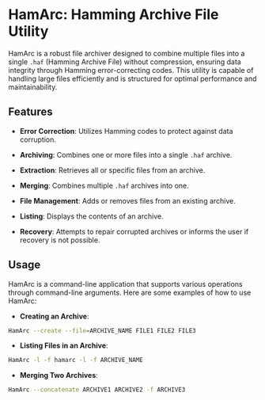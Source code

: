 # HamArc: Hamming Archive File Utility

HamArc is a robust file archiver designed to combine multiple files into a single `.haf` (Hamming Archive File) without compression, ensuring data integrity through Hamming error-correcting codes. This utility is capable of handling large files efficiently and is structured for optimal performance and maintainability.

## Features


- **Error Correction**: Utilizes Hamming codes to protect against data corruption.
- **Archiving**: Combines one or more files into a single `.haf` archive.

- **Extraction**: Retrieves all or specific files from an archive.
- **Merging**: Combines multiple `.haf` archives into one.

- **File Management**: Adds or removes files from an existing archive.
- **Listing**: Displays the contents of an archive.

- **Recovery**: Attempts to repair corrupted archives or informs the user if recovery is not possible.

## Usage

HamArc is a command-line application that supports various operations through command-line arguments. Here are some examples of how to use HamArc:


- **Creating an Archive**:
```bash
HamArc --create --file=ARCHIVE_NAME FILE1 FILE2 FILE3
```
- **Listing Files in an Archive**:
 ```bash
HamArc -l -f hamarc -l -f ARCHIVE_NAME
```
- **Merging Two Archives**:
```bash
HamArc --concatenate ARCHIVE1 ARCHIVE2 -f ARCHIVE3
```
